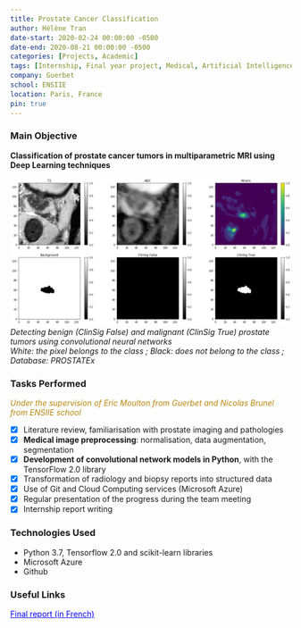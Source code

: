 ```yaml
---
title: Prostate Cancer Classification
author: Hélène Tran
date-start: 2020-02-24 00:00:00 -0500
date-end: 2020-08-21 00:00:00 -0500
categories: [Projects, Academic]
tags: [Internship, Final year project, Medical, Artificial Intelligence, Cloud Computing, Image Processing, Teamwork]
company: Guerbet
school: ENSIIE
location: Paris, France
pin: true
---
```


<!-- *From February 24 to August 21, 2020* -->

### Main Objective
**Classification of prostate cancer tumors in multiparametric MRI using Deep Learning techniques**

![Shadow Avatar](/assets/img/posts/prostate-cancer.png)
_Detecting benign (ClinSig False) and malignant (ClinSig True) prostate tumors using convolutional neural networks <br> White: the pixel belongs to the class ; Black: does not belong to the class ; Database: PROSTATEx_

### Tasks Performed

<span style="color:DarkGoldenRod">*Under the supervision of Eric Moulton from Guerbet and Nicolas Brunel from ENSIIE school*</span>

- [x] Literature review, familiarisation with prostate imaging and pathologies
- [x] **Medical image preprocessing**: normalisation, data augmentation, segmentation
- [x] **Development of convolutional network models in Python**, with the TensorFlow 2.0 library
- [x] Transformation of radiology and biopsy reports into structured data
- [x] Use of Git and Cloud Computing services (Microsoft Azure)
- [x] Regular presentation of the progress during the team meeting
- [x] Internship report writing 

### Technologies Used
- Python 3.7, Tensorflow 2.0 and scikit-learn libraries
- Microsoft Azure
- Github

### Useful Links

<a class="post-tag" style="color:Blue" href="https://drive.google.com/file/d/1nNr9lDPM0Ts1j4GTNkef6rWYZIDaGQNL/view?usp=sharing">Final report (in French)</a>